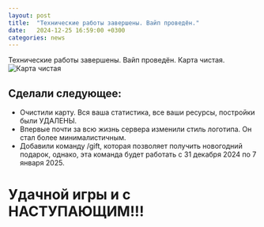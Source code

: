 ```yaml
---
layout: post
title:  "Технические работы завершены. Вайп проведён."
date:   2024-12-25 16:59:00 +0300
categories: news
---
```

Технические работы завершены. Вайп проведён. Карта чистая.
![Карта чистая](https://github.com/user-attachments/assets/dfb2ea3b-d740-4fec-a71c-51b31a899974)

## Сделали следующее:
- Очистили карту. Вся ваша статистика, все ваши ресурсы, постройки были УДАЛЕНЫ.
- Впервые почти за всю жизнь сервера изменили стиль логотипа. Он стал более минималистичным.
- Добавили команду /gift, которая позволяет получить новогодний подарок, однако, эта команда будет работать с 31 декабря 2024 по 7 января 2025.

# Удачной игры и с НАСТУПАЮЩИМ!!!
